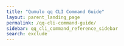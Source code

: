 ```yaml
---
title: "Qumulo qq CLI Command Guide"
layout: parent_landing_page
permalink: /qq-cli-command-guide/
sidebar: qq_cli_command_reference_sidebar
search: exclude
---
```

